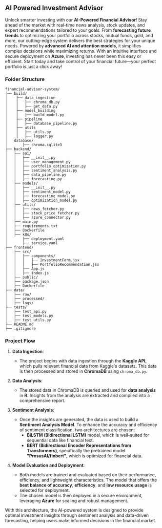 ## AI Powered Investment Advisor
Unlock smarter investing with our **AI-Powered Financial Advisor**! Stay ahead of the market with real-time news analysis, stock updates, and expert recommendations tailored to your goals. From **forecasting future trends** to optimizing your portfolio across stocks, mutual funds, gold, and more, our cutting-edge system delivers the best strategies for your unique needs. Powered by **advanced AI and attention models**, it simplifies complex decisions while maximizing returns. With an intuitive interface and secure deployment on **Azure**, investing has never been this easy or efficient. Start today and take control of your financial future—your perfect portfolio is just a click away!

### Folder Structure
```
financial-advisor-system/
│── build/
│    ├── data_ingestion
│    │   ├── chroma_db.py
│    │   ├── get_data.py
│    ├── model_building
│    │   ├── build_model.py
│    ├── pipeline
│    │   ├── database_pipeline.py
│    ├── utils
│    │   ├── utils.py
│    │   ├── logger.py
│   database/
│       ├── chroma.sqlite3
├── backend/
│   ├── api/
│   │   ├── __init__.py
│   │   ├── user_management.py
│   │   ├── portfolio_optimization.py
│   │   ├── sentiment_analysis.py
│   │   ├── data_pipeline.py
│   │   ├── forecasting.py
│   ├── models/
│   │   ├── __init__.py
│   │   ├── sentiment_model.py
│   │   ├── forecasting_model.py
│   │   ├── optimization_model.py
│   ├── utils/
│   │   ├── news_fetcher.py
│   │   ├── stock_price_fetcher.py
│   │   ├── azure_connector.py
│   ├── main.py
│   ├── requirements.txt
│   ├── Dockerfile
│   ├── k8s/
│       ├── deployment.yaml
│       ├── service.yaml
├── frontend/
│   ├── src/
│   │   ├── components/
│   │   │   ├── InvestmentForm.jsx
│   │   │   ├── PortfolioRecommendation.jsx
│   │   ├── App.js
│   │   ├── index.js
│   ├── public/
│   ├── package.json
│   ├── Dockerfile
├── data/
│   ├── raw/
│   ├── processed/
│   ├── logs/
├── tests/
│   ├── test_api.py
│   ├── test_models.py
│   ├── test_utils.py
├── README.md
├── .gitignore
```
### Project Flow

1. **Data Ingestion**:
   - The project begins with data ingestion through the **Kaggle API**, which pulls relevant financial data from Kaggle's datasets. This data is then processed and stored in **ChromaDB** using `chroma_db.py`.
   
2. **Data Analysis**:
   - The stored data in ChromaDB is queried and used for **data analysis** in **R**. Insights from the analysis are extracted and compiled into a comprehensive report.
   
3. **Sentiment Analysis**:
   - Once the insights are generated, the data is used to build a **Sentiment Analysis Model**. To enhance the accuracy and efficiency of sentiment classification, two architectures are chosen:
     - **BiLSTM (Bidirectional LSTM)** model, which is well-suited for sequential data like financial text.
     - **BERT (Bidirectional Encoder Representations from Transformers)**, specifically the pretrained model **"ProsusAI/finbert"**, which is optimized for financial data.
   
4. **Model Evaluation and Deployment**:
   - Both models are trained and evaluated based on their performance, efficiency, and lightweight characteristics. The model that offers the **best balance of accuracy**, **efficiency**, and **low resource usage** is selected for deployment.
   - The chosen model is then deployed in a secure environment, leveraging **Azure** for scaling and robust management.

With this architecture, the AI-powered system is designed to provide optimal investment insights through sentiment analysis and data-driven forecasting, helping users make informed decisions in the financial market.